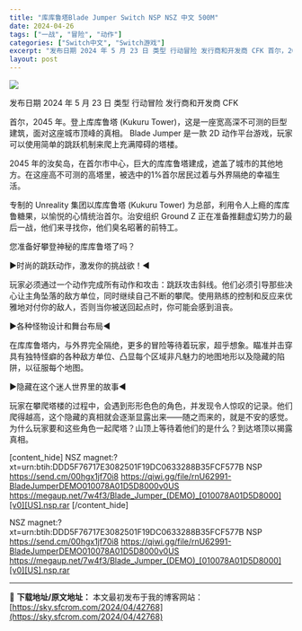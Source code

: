 ```yaml
---
title: "库库鲁塔Blade Jumper Switch NSP NSZ 中文 500M"
date: 2024-04-26
tags: ["一战", "冒险", "动作"]
categories: ["Switch中文", "Switch游戏"]
excerpt: "发布日期 2024 年 5 月 23 日 类型 行动冒险 发行商和开发商 CFK 首尔，2045 年。登上库库鲁塔 (Kukuru Tower)，这是一座宽高深不可测的巨型建筑，面对这座城市顶峰的真相。 Blade Jumper 是一款 2D 动作平台游戏，玩家可以使用简单的跳跃机制来爬上充满障碍的&hellip;"
layout: post
---
```


<img class="aligncenter" src="https://sky.sfcrom.com/wp-content/uploads/2024/04/20240426133834-5e2ae.png" />

发布日期 2024 年 5 月 23 日
类型 行动冒险
发行商和开发商 CFK

首尔，2045 年。登上库库鲁塔 (Kukuru Tower)，这是一座宽高深不可测的巨型建筑，面对这座城市顶峰的真相。
Blade Jumper 是一款 2D 动作平台游戏，玩家可以使用简单的跳跃机制来爬上充满障碍的塔楼。

2045 年的汝矣岛，在首尔市中心，巨大的库库鲁塔建成，遮盖了城市的其他地方。在这座高不可测的高塔里，被选中的1%首尔居民过着与外界隔绝的幸福生活。

专制的 Unreality 集团以库库鲁塔 (Kukuru Tower) 为总部，利用令人上瘾的库库鲁糖果，以愉悦的心情统治首尔。治安组织 Ground Z 正在准备推翻虚幻势力的最后一战，他们来寻找你，他们臭名昭著的前特工。

您准备好攀登神秘的库库鲁塔了吗？

▶时尚的跳跃动作，激发你的挑战欲！◀

玩家必须通过一个动作完成所有动作和攻击：跳跃攻击斜线。他们必须引导那些决心让主角坠落的敌方单位，同时继续自己不断的攀爬。使用熟练的控制和反应来优雅地对付你的敌人，否则当你被送回起点时，你可能会感到沮丧。

▶各种怪物设计和舞台布局◀

在库库鲁塔内，与外界完全隔绝，更多的冒险等待着玩家，超乎想象。瞄准并击穿具有独特怪癖的各种敌方单位、凸显每个区域非凡魅力的地图地形以及隐藏的陷阱，以征服每个地图。

▶隐藏在这个迷人世界里的故事◀

玩家在攀爬塔楼的过程中，会遇到形形色色的角色，并发现令人惊叹的记录。他们爬得越高，这个隐藏的真相就会逐渐显露出来——随之而来的，就是不安的感觉。
为什么玩家要和这些角色一起爬塔？山顶上等待着他们的是什么？到达塔顶以揭露真相。

[content_hide]
NSZ
magnet:?xt=urn:btih:DDD5F76717E3082501F19DC0633288B35FCF577B
NSP
https://send.cm/00hgx1jf70i8
https://qiwi.gg/file/rnU62991-BladeJumperDEMO010078A01D5D8000v0US
https://megaup.net/7w4f3/Blade_Jumper_(DEMO)_[010078A01D5D8000][v0][US].nsp.rar
[/content_hide]

<!--wechatfans start-->
NSZ
magnet:?xt=urn:btih:DDD5F76717E3082501F19DC0633288B35FCF577B
NSP
https://send.cm/00hgx1jf70i8
https://qiwi.gg/file/rnU62991-BladeJumperDEMO010078A01D5D8000v0US
https://megaup.net/7w4f3/Blade_Jumper_(DEMO)_[010078A01D5D8000][v0][US].nsp.rar
<!--wechatfans end-->

---
📖 **下载地址/原文地址：** 本文最初发布于我的博客网站：[https://sky.sfcrom.com/2024/04/42768](https://sky.sfcrom.com/2024/04/42768)
